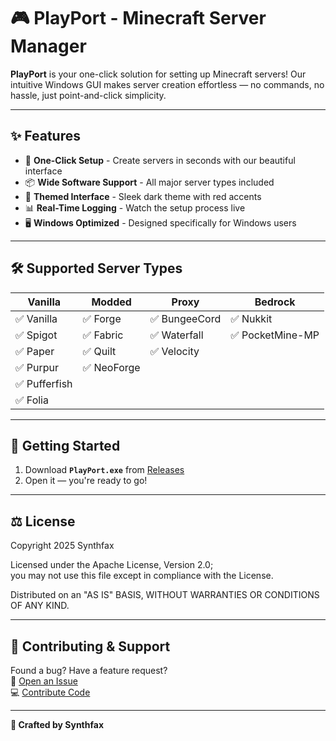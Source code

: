 # 🎮 PlayPort - Minecraft Server Manager

**PlayPort** is your one-click solution for setting up Minecraft servers! Our intuitive Windows GUI makes server creation effortless — no commands, no hassle, just point-and-click simplicity.

---

## ✨ Features

- 🚀 **One-Click Setup** - Create servers in seconds with our beautiful interface  
- 📦 **Wide Software Support** - All major server types included  
- 🎨 **Themed Interface** - Sleek dark theme with red accents  
- 📊 **Real-Time Logging** - Watch the setup process live  
- 🖥️ **Windows Optimized** - Designed specifically for Windows users  

---

## 🛠️ Supported Server Types

| Vanilla | Modded | Proxy | Bedrock |
|---------|--------|-------|---------|
| ✅ Vanilla | ✅ Forge | ✅ BungeeCord | ✅ Nukkit |
| ✅ Spigot | ✅ Fabric | ✅ Waterfall | ✅ PocketMine-MP |
| ✅ Paper | ✅ Quilt | ✅ Velocity | |
| ✅ Purpur | ✅ NeoForge | | |
| ✅ Pufferfish | | | |
| ✅ Folia | | | |

---

## 🏁 Getting Started

1. Download **`PlayPort.exe`** from [Releases](#)
2. Open it — you're ready to go!

---

## ⚖️ License

Copyright 2025 Synthfax

Licensed under the Apache License, Version 2.0;  
you may not use this file except in compliance with the License.  

Distributed on an "AS IS" BASIS, WITHOUT WARRANTIES OR CONDITIONS OF ANY KIND.

---

## 🤝 Contributing & Support

Found a bug? Have a feature request?  
🔗 [Open an Issue](https://github.com/PlayPort/issues)  
💻 [Contribute Code](https://github.com/PlayPort/pulls)  

---

**🎨 Crafted by Synthfax**
